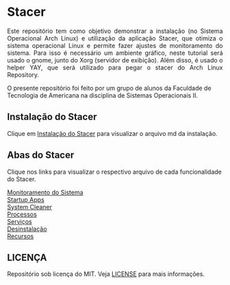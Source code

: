 # Stacer
<p align="justify">
Este repositório tem como objetivo demonstrar a instalação (no Sistema Operacional Arch Linux)
e utilização da aplicação Stacer, que otimiza o sistema operacional Linux e permite fazer ajustes de monitoramento do sistema.
Para isso é necessário um ambiente gráfico, neste tutorial será usado o gnome, junto do Xorg (servidor de exibição). Além disso,
é usado o helper YAY, que será utilizado para pegar o stacer do Arch Linux Repository.

O presente repositório foi feito por um grupo de alunos da Faculdade de Tecnologia de Americana na disciplina de Sistemas Operacionais II.
</p>

## Instalação do Stacer
Clique em [Instalação do Stacer](installation.md) para visualizar o arquivo md da instalação.

## Abas do Stacer
Clique nos links para visualizar o respectivo arquivo de cada funcionalidade do Stacer.

[Monitoramento do Sistema](SystemResources.md)  
[Startup Apps](StartupApps.md)  
[System Cleaner](cleaner_search.md)  
[Processos](proccess.md)  
[Serviços](services.md)  
[Desinstalação](uninstall.md)  
[Recursos](resources.md)  

## LICENÇA
Repositório sob licença do MIT. Veja [LICENSE](LICENSE) para mais informações.
